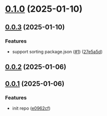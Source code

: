 # [0.1.0](https://github.com/configurajs/prettier/compare/v0.0.3...v0.1.0) (2025-01-10)

## [0.0.3](https://github.com/configurajs/prettier/compare/v0.0.2...v0.0.3) (2025-01-10)

### Features

- support sorting package.json ([#1](https://github.com/configurajs/prettier/issues/1)) ([27e5a5d](https://github.com/configurajs/prettier/commit/27e5a5d8f0d11e1d0d6474b45be131c59a86ba25))

## [0.0.2](https://github.com/configurajs/prettier/compare/v0.0.1...v0.0.2) (2025-01-06)

## [0.0.1](https://github.com/configurajs/prettier/compare/e0962cf0fef04bf57570eeacdb964a9663d39fc2...v0.0.1) (2025-01-06)

### Features

- init repo ([e0962cf](https://github.com/configurajs/prettier/commit/e0962cf0fef04bf57570eeacdb964a9663d39fc2))

